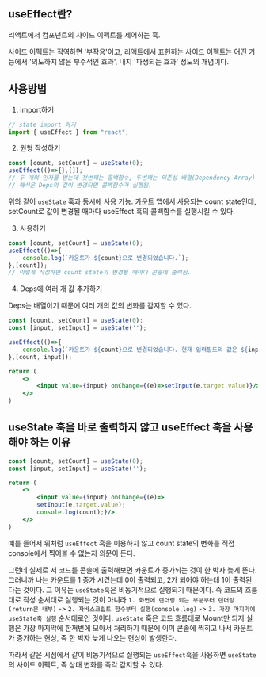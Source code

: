 ## useEffect란?

리액트에서 컴포넌트의 사이드 이펙트를 제어하는 훅.


사이드 이펙트는 직역하면 '부작용'이고, 리액트에서 표현하는 사이드 이펙트는 어떤 기능에서 '의도하지 않은 부수적인 효과', 내지 '파생되는 효과' 정도의 개념이다.

## 사용방법

1. import하기

```jsx
// state import 하기
import { useEffect } from "react";
```

2. 원형 작성하기

```jsx
const [count, setCount] = useState(0);
useEffect(()=>{},[]);
// 두 개의 인자를 받는데 첫번째는 콜백함수, 두번째는 의존성 배열(Dependency Array)
// 해석은 Deps의 값이 변경되면 콜백함수가 실행됨.
```

위와 같이 `useState` 훅과 동시에 사용 가능. 카운트 앱에서 사용되는 count state인데, setCount로 값이 변경될 때마다 useEffect 훅의 콜백함수를 실행시킬 수 있다.

3. 사용하기

```jsx
const [count, setCount] = useState(0);
useEffect(()=>{
    console.log(`카운트가 ${count}으로 변경되었습니다.`);
},[count]);
// 이렇게 작성하면 count state가 변경될 때마다 콘솔에 출력됨.
```

4. Deps에 여러 개 값 추가하기

Deps는 배열이기 때문에 여러 개의 값의 변화를 감지할 수 있다.

```jsx
const [count, setCount] = useState(0);
const [input, setInput] = useState('');

useEffect(()=>{
    console.log(`카운트가 ${count}으로 변경되었습니다. 현재 입력필드의 값은 ${input}입니다.`);
},[count, input]);

return (
    <>
        <input value={input} onChange={(e)=>setInput(e.target.value)}/>
    </>
)
```

## useState 훅을 바로 출력하지 않고 useEffect 훅을 사용해야 하는 이유

```jsx
const [count, setCount] = useState(0);
const [input, setInput] = useState('');

return (
    <>
        <input value={input} onChange={(e)=>
        setInput(e.target.value);
        console.log(count);}/>
    </>
)
```

예를 들어서 위처럼 `useEffect` 훅을 이용하지 않고 count state의 변화를 직접 console에서 찍어볼 수 없는지 의문이 든다.


그런데 실제로 저 코드를 콘솔에 출력해보면 카운트가 증가되는 것이 한 박자 늦게 뜬다. 그러니까 나는 카운트를 1 증가 시켰는데 0이 출력되고, 2가 되어야 하는데 1이 출력된다는 것이다.
그 이유는 `useState`훅은 비동기적으로 실행되기 때문이다. 즉 코드의 흐름대로 작성 순서대로 실행되는 것이 아니라 `1. 화면에 렌더링 되는 부분부터 렌더링(return문 내부)` -> `2. 자바스크립트 함수부터 실행(console.log)` -> `3. 가장 마지막에 useState훅 실행` 순서대로인 것이다. `useState` 훅은 코드 흐름대로  Mount만 되지 실행은 가장 마지막에 한꺼번에 모아서 처리하기 때문에 이미 콘솔에 찍히고 나서 카운트가 증가하는 현상, 즉 한 박자 늦게 나오는 현상이 발생한다.


따라서 같은 시점에서 같이 비동기적으로 실행되는 `useEffect`훅을 사용하면 `useState`의 사이드 이펙트, 즉 상태 변화를 즉각 감지할 수 있다.